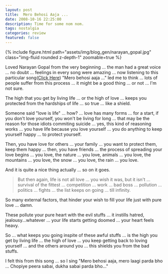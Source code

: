 ```yaml
---
layout: post
title:  Mero Behosi Aaja ...
date: 2008-10-16 22:25:00
description: Time for some nom nom.
tags: nostalgia  
categories: review
featured: false
---
```



<div class="row mt-3">
    <div class="col-sm mt-3 mt-md-0">
    </div>
    <div class="col-sm mt-3 mt-md-0">
        {% include figure.html path="assets/img/blog_gen/narayan_gopal.jpg" class="img-fluid rounded z-depth-1" zoomable=true %}
    </div>
    <div class="col-sm mt-3 mt-md-0">
    </div>
</div>

Loved Narayan Gopal from the very beginning ... the man had a great voice ... no doubt ... feelings in every song were amazing ... now listening to this particular song([Click Here](https://www.youtube.com/watch?v=BjiZYs3p5cI)) "Mero behosi aaja ..." led me to think ... lots of people suffer from this process ... it might be a good thing ... or not ... I'm not sure.


The high that you get by living life ... or the high of love ... keeps you protected from the hardships of life ... so true ... like a shield.

Someone said "love is life" ... how? ... love has many forms ... for a start, if you don't love yourself, you won't be living for long ... that may be the reason for those idiots commiting suicide ... yes, this kind of reasoning works ... you have life because you love yourself ... you do anything to keep yourself happy ... to protect yourself.

Then, you have love for others ... your family ... you want to protect them, keep them happy ... then, you have friends ... the process of spreading your love begins ... you love, the nature ... you love, animals ... you love, the mountains ... you love, the snow ... you love, the rain ... you love. 

And it is quite a nice thing actually ... so on it goes.

<blockquote>
But then again, life is not all love ... you wish it was, but it isn't ... survival of the fittest ... competition ... work ... bad boss ... pollution ... politics ... fights ... the list keeps on going ... till infinity.
</blockquote>
So many external factors, that hinder your wish to fill your life just with pure love ... damn. 

These pollute your pure heart with the evil stuffs ... it instills hatred, jealousy...whatever ... your life starts getting doomed ... your heart feels heavy.

So ... what keeps you going inspite of these awful stuffs ... is the high you get by living life ... the high of love ... you keep getting back to loving yourself ... and the others around you ... this shields you from the bad stuffs.

I felt this from this song ... so I sing "Mero behosi aaja, mero laagi parda bho ... Chopiye peera sabai, dukha sabai parda bho..."



